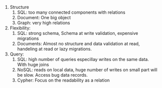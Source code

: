 1. Structure
	1. SQL: too many connected components with relations
	2. Document: One big object
	3. Graph: very high relations
2. Flexibility:
	1. SQL: strong schema, Schema at write validation, expensive migrations
	2. Documents: Almost no structure and data validation at read, handeling at read or lazy migrations.
3. Query:
	1. SQL: high number of queries especillay writes on the same data. With huge joins
	2. NoSQL: reads on local data, huge number of writes on small part will be slow. Access bug data records.
	3. Cypher: Focus on the readability as a relation
